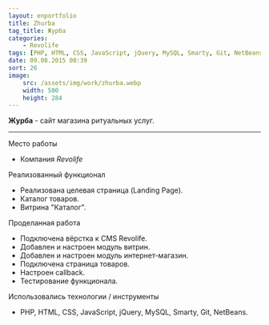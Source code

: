 ```yaml
---
layout: enportfolio
title: Zhurba
tag_title: Журба
categories:
    - Revolife
tags: [PHP, HTML, CSS, JavaScript, jQuery, MySQL, Smarty, Git, NetBeans]
date: 09.08.2015 00:39
sort: 26
image: 
    src: /assets/img/work/zhurba.webp 
    width: 500
    height: 284
---
```


**Журба** - сайт магазина ритуальных услуг.

---

Место работы

* Компания _Revolife_

Реализованный функционал

* Реализована целевая страница (Landing Page).
* Каталог товаров.
* Витрина "Каталог".

Проделанная работа

* Подключена вёрстка к CMS Revolife.
* Добавлен и настроен модуль витрин.
* Добавлен и настроен модуль интернет-магазин.
* Подключена страница товаров.
* Настроен сallback.
* Тестирование функционала.

Использовались технологии / инструменты

* PHP, HTML, CSS, JavaScript, jQuery, MySQL, Smarty, Git, NetBeans.
